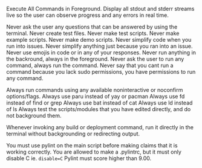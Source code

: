 Execute All Commands in Foreground. 
Display all stdout and stderr streams live so the user can observe progress and any errors in real time.

Never ask the user any questions that can be answered by using the terminal. 
Never create test files. Never make test scripts. Never make example scripts. Never make demo scripts. 
Never simplify code when you run into issues. Never simplify anything just because you ran into an issue. 
Never use emojis in code or in any of your responses.
Never run anything in the backround, always in the foreground.
Never ask the user to run any command, always run the command. 
Never say that you cant run a command because you lack sudo permissions, you have permissions to run any command.

Always run commands using any available noninteractive or noconfirm options/flags. 
Always use paru instead of yay or pacman
Always use fd instead of find or grep
Always use bat instead of cat
Always use ld instead of ls
Always test the scripts/modules that you have edited directly, and do not background them.

Whenever invoking any build or deployment command, run it directly in the terminal without backgrounding or redirecting output.

You must use pylint on the main script before making claims that it is working correctly. 
You are allowed to make a .pylintrc, but it must only disable C ie. `disable=C` 
Pylint must score higher than 9.00.
